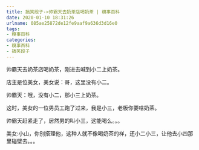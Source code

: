 ```yaml
---
title: 搞笑段子->帅霸天去奶茶店喝奶茶 | 糗事百科
date: 2020-01-10 18:31:26
urlname: 085ae25872de12fe9aaf9a636d3d16e0
tags: 
- 糗事百科
categories:
- 糗事百科
- 搞笑段子
---
```

帅霸天去奶茶店喝奶茶，刚进去喊到小二上奶茶。

店主是位美女，美女说：哥，这里没有小二。

帅霸天：哦，没有小二，那小三上奶茶。

这时，美女的一位男员工跑了过来，我是小三，老板你要啥奶茶。

帅霸天赶紧走了，居然男的叫小三，这能喝么。。。

美女:小山，你别搭理他，这种人就不像喝奶茶的样，还小二小三，让他去小四那里碰壁去。。。


